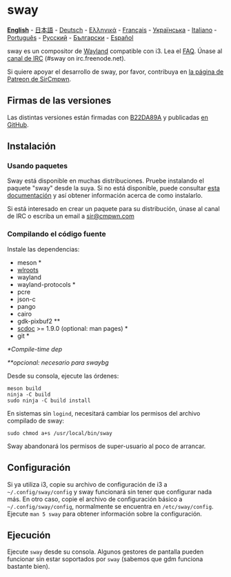 # sway

[**English**](https://github.com/swaywm/sway/blob/master/README.md#sway--) - [日本語](https://github.com/swaywm/sway/blob/master/README.ja.md#sway--) - [Deutsch](https://github.com/swaywm/sway/blob/master/README.de.md#sway--) - [Ελληνικά](https://github.com/swaywm/sway/blob/master/README.el.md#sway--) - [Français](https://github.com/swaywm/sway/blob/master/README.fr.md#sway--) - [Українська](https://github.com/swaywm/sway/blob/master/README.uk.md#sway--) - [Italiano](https://github.com/swaywm/sway/blob/master/README.it.md#sway--) - [Português](https://github.com/swaywm/sway/blob/master/README.pt.md#sway--) -
[Русский](https://github.com/swaywm/sway/blob/master/README.ru.md#sway--) - [Български](https://github.com/swaywm/sway/blob/master/README.bg.md#sway--) - [Español](https://github.com/swaywm/sway/blob/master/README.es.md#sway--)

sway es un compositor de [Wayland](http://wayland.freedesktop.org/) compatible con i3.
Lea el [FAQ](https://github.com/swaywm/sway/wiki). Únase al [canal de IRC](http://webchat.freenode.net/?channels=sway&uio=d4) (#sway on
irc.freenode.net).

Si quiere apoyar el desarrollo de sway, por favor, contribuya en [la página de Patreon de SirCmpwn](https://patreon.com/sircmpwn).

## Firmas de las versiones

Las distintas versiones están firmadas con [B22DA89A](http://pgp.mit.edu/pks/lookup?op=vindex&search=0x52CB6609B22DA89A)
y publicadas [en GitHub](https://github.com/swaywm/sway/releases).

## Instalación

### Usando paquetes

Sway está disponible en muchas distribuciones. Pruebe instalando el paquete "sway" desde la suya.
Si no está disponible, puede consultar [esta documentación](https://github.com/swaywm/sway/wiki/Unsupported-packages) 
y así obtener información acerca de como instalarlo.

Si está interesado en crear un paquete para su distribución, únase al canal de IRC  o
escriba un email a sir@cmpwn.com

### Compilando el código fuente

Instale las dependencias:

* meson \*
* [wlroots](https://github.com/swaywm/wlroots)
* wayland
* wayland-protocols \*
* pcre
* json-c
* pango
* cairo
* gdk-pixbuf2 \*\*
* [scdoc](https://git.sr.ht/~sircmpwn/scdoc) >= 1.9.0 (optional: man pages) \*
* git \*

_\*Compile-time dep_

_\*\*opcional: necesario para swaybg_

Desde su consola, ejecute las órdenes:

    meson build
    ninja -C build
    sudo ninja -C build install

En sistemas sin `logind`, necesitará cambiar los permisos del archivo compilado de sway:

    sudo chmod a+s /usr/local/bin/sway

Sway abandonará los permisos de super-usuario al poco de arrancar.

## Configuración

Si ya utiliza i3, copie su archivo de configuración de i3 a `~/.config/sway/config` y
sway funcionará sin tener que configurar nada más. En otro caso, copie el archivo de
configuración básico a `~/.config/sway/config`, normalmente se encuentra en `/etc/sway/config`.
Ejecute `man 5 sway` para obtener información sobre la configuración.

## Ejecución

Ejecute `sway` desde su consola. Algunos gestores de pantalla pueden funcionar sin estar 
soportados por `sway` (sabemos que gdm funciona bastante bien).
